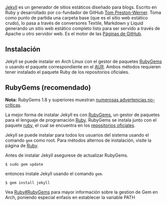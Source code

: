 [Jekyll](http://jekyllrb.com/) es un generador de sitios estáticos diseñado para blogs. Escrito en Ruby y desarrollado por co-fundador de GitHub [Tom Preston-Werner](http://tom.preston-werner.com/). Toma como punto de partida una carpeta base (que es el sitio web estático crudo), lo pasa a través de conversores Textile, Markdown y Liquid generando un sitio web estático completo listo para ser servido a través de Apache u otro servidor web. Es el motor de las [Páginas de GitHub](http://pages.github.com/).

## Instalación

Jekyll se puede instalar en Arch Linux con el gestor de paquetes [RubyGems](https://en.wikipedia.org/wiki/RubyGems "wikipedia:RubyGems") o usando el paquete correspondiente en el [AUR](/index.php/AUR "AUR"). Ambos métodos requieren tener instalado el paquete Ruby de los repositorios oficiales.

## RubyGems (recomendado)

**Nota:** RubyGems 1.8 y superiores muestran [numerosas advertencias no-críticas](https://github.com/rspec/rspec-core/issues/345).

La mejor forma de instalar Jekyll es con [RubyGems](/index.php/Ruby#RubyGems "Ruby"), un gestor de paquetes para el lenguaje de programación [Ruby](/index.php/Ruby "Ruby"). RubyGems se instala junto con el paquete [ruby](https://www.archlinux.org/packages/?name=ruby), el cual se encuentra en los [repositorios oficiales](/index.php/Official_repositories_(Espa%C3%B1ol) "Official repositories (Español)").

Jekyll se puede instalar para todos los usuarios del sistema usando el comando `gem` como root. Para métodos alternos de instalación, visite la página de [Ruby](/index.php/Ruby#RubyGems "Ruby").

Antes de instalar Jekyll asegurese de actualizar RubyGems.

```
$ sudo gem update

```

entonces instale Jekyll usando el comando `gem`.

```
$ gem install jekyll

```

Vea [Ruby#RubyGems](/index.php/Ruby#RubyGems "Ruby") para mayor información sobre la gestion de Gem en Arch, poniendo especial enfasis en establecer la variable PATH